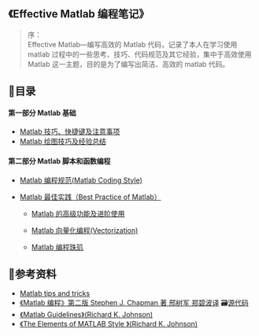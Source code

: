 ## 《Effective Matlab 编程笔记》

> 序：  
> Effective Matlab—编写高效的 Matlab 代码，记录了本人在学习使用 matlab 过程中的一些思考、技巧、代码规范及其它经验，集中于高效使用 Matlab 这一主题，目的是为了编写出简洁、高效的 matlab 代码。

## 📑目录

#### 第一部分 Matlab 基础

* [Matlab 技巧、快捷键及注意事项](/docs/matlab技巧_快捷键_注意事项.md)
* [Matlab 绘图技巧及经验总结](/Matlab绘图技巧及经验总结.md)

#### 第二部分 Matlab 脚本和函数编程

* [Matlab 编程规范\(Matlab Coding Style\)](/docs/Matlab编程规范.md)

* [Matlab 最佳实践（Best Practice of Matlab）](/Matlab最佳实践.md)

  * [Matlab 的高级功能及进阶使用](/docs/Matlab的高级功能及进阶使用.md)

  * [Matlab 向量化编程\(Vectorization\)](#)

  * [Matlab 编程珠玑](Matlab编程珠玑.md)

## 🔎参考资料

* [Matlab tips and tricks](http://www.ee.columbia.edu/~marios/matlab/matlab_tricks.html)
* [《Matlab 编程》第二版 Stephen J. Chapman 著 邢树军 郑碧波译](/assets/Matlab编程%28第二版%29.pdf)   🗃[源代码](/assets/《Matlab编程》源码)
* [《Matlab Guidelines》\(Richard K. Johnson\)](http://datatool.com/resources.html)
* [《The Elements of MATLAB Style 》\(Richard K. Johnson\)](#)





